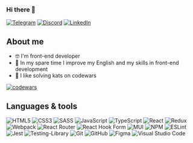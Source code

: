 ### Hi there 👋

[![Telegram](https://img.shields.io/badge/Telegram-%23f2f2f2.svg?style=for-the-badge&logo=telegram&logoColor=black)](https://t.me/nozei1)
[![Discord](https://img.shields.io/badge/Discord-%23f2f2f2.svg?style=for-the-badge&logo=discord&logoColor=black)](https://discord.com/users/382646209967423491)
[![LinkedIn](https://img.shields.io/badge/linkedin-%23f2f2f2.svg?style=for-the-badge&logo=linkedin&logoColor=black)](https://www.linkedin.com/in/nozeil/)

## About me
- 🤓 I'm front-end developer
- 🌱 In my spare time I improve my English and my skills in front-end development
- 🥷 I like solving kats on codewars

[![codewars](https://www.codewars.com/users/Nozeil/badges/large)](https://www.codewars.com/users/Nozeil)

## Languages & tools
![HTML5](https://img.shields.io/badge/html5-%23f2f2f2.svg?style=for-the-badge&logo=html5&logoColor=black)
![CSS3](https://img.shields.io/badge/css3-%23f2f2f2.svg?style=for-the-badge&logo=css3&logoColor=black)
![SASS](https://img.shields.io/badge/SASS-%23f2f2f2.svg?style=for-the-badge&logo=SASS&logoColor=black)
![JavaScript](https://img.shields.io/badge/javascript-%23f2f2f2.svg?style=for-the-badge&logo=javascript&logoColor=black)
![TypeScript](https://img.shields.io/badge/typescript-%23f2f2f2.svg?style=for-the-badge&logo=typescript&logoColor=black)
![React](https://img.shields.io/badge/react-%23f2f2f2.svg?style=for-the-badge&logo=react&logoColor=black)
![Redux](https://img.shields.io/badge/redux-%23f2f2f2.svg?style=for-the-badge&logo=redux&logoColor=black)
![Webpack](https://img.shields.io/badge/webpack-%23f2f2f2.svg?style=for-the-badge&logo=webpack&logoColor=black)
![React Router](https://img.shields.io/badge/React_Router-%23f2f2f2.svg?style=for-the-badge&logo=react-router&logoColor=black)
![React Hook Form](https://img.shields.io/badge/React%20Hook%20Form-%23f2f2f2.svg?style=for-the-badge&logo=reacthookform&logoColor=black)
![MUI](https://img.shields.io/badge/MUI-%23f2f2f2.svg?style=for-the-badge&logo=mui&logoColor=black)
![NPM](https://img.shields.io/badge/NPM-%23f2f2f2.svg?style=for-the-badge&logo=npm&logoColor=black)
![ESLint](https://img.shields.io/badge/ESLint-%23f2f2f2.svg?style=for-the-badge&logo=eslint&logoColor=black)
![Jest](https://img.shields.io/badge/-jest-%23f2f2f2.svg?style=for-the-badge&logo=jest&logoColor=black)
![Testing-Library](https://img.shields.io/badge/-TestingLibrary-%23f2f2f2.svg?style=for-the-badge&logo=testing-library&logoColor=black)
![Git](https://img.shields.io/badge/git-%23f2f2f2.svg?style=for-the-badge&logo=git&logoColor=black)
![GitHub](https://img.shields.io/badge/github-%23f2f2f2.svg?style=for-the-badge&logo=github&logoColor=black)
![Figma](https://img.shields.io/badge/figma-%23f2f2f2.svg?style=for-the-badge&logo=figma&logoColor=black)
![Visual Studio Code](https://img.shields.io/badge/Visual%20Studio%20Code-%23f2f2f2.svg?style=for-the-badge&logo=visual-studio-code&logoColor=black)

<!--

rolling scopes projects
| Deploy | Repository |
| :---: | :---: |
| [Project Management App](https://nozeil.github.io/project-management-app/) | [project-management-app](https://github.com/Nozeil/project-management-app) |
| [Photos App](https://nozeil.github.io/RSSchool-REACT2022Q3/) | [RSSchool-REACT2022Q3](https://github.com/Nozeil/RSSchool-REACT2022Q3/tree/react-redux) |
| [App For Learning English Words](https://nozeil.github.io/RSLang/RSLang/) | [RSLang](https://github.com/Nozeil/RSLang) |
| [Async Race](https://nozeil.github.io/RSSchool-JSFE2022Q1/async-race/) | [RSSchool-JSFE2022Q1](https://github.com/Nozeil/RSSchool-JSFE2022Q1/tree/async-race) |
| [Online Store](https://nozeil.github.io/RSSchool-JSFE2022Q1/online-store/) | [RSSchool-JSFE2022Q1](https://github.com/Nozeil/RSSchool-JSFE2022Q1/tree/online-store) |
| [Migration To Typescript](https://nozeil.github.io/RSSchool-JSFE2022Q1/migration-to-ts/) | [RSSchool-JSFE2022Q1](https://github.com/Nozeil/RSSchool-JSFE2022Q1/tree/migration-to-ts) |
| [Clean Code](https://nozeil.github.io/clean-code-s1e1/) | [clean-code-s1e1](https://github.com/Nozeil/clean-code-s1e1) |
| [Solar System](https://nozeil.github.io/HTML-builder/solar-system/), [Wildlife](https://nozeil.github.io/HTML-builder/wildlife/) | [HTML-builder](https://github.com/Nozeil/HTML-builder) |
| [Mem Slider](https://nozeil.github.io/css-mem-slider/cssMemSlider/index.html) | [css-mem-slider](https://github.com/Nozeil/css-mem-slider) |
| [Virtual Keyboard](https://nozeil.github.io/virtual-keyboard/) | [virtual-keyboard](https://github.com/Nozeil/virtual-keyboard) |
| [Shelter](https://nozeil.github.io/RSSchool-JSFE2022Q1/shelter/pages/main/) | [RSSchool-JSFE2022Q1](https://github.com/Nozeil/RSSchool-JSFE2022Q1/tree/gh-pages/shelter) |
| [Memory Game](https://nozeil.github.io/RSSchool-JSFEPRESCHOOL2022/memory-game/) | [RSSchool-JSFEPRESCHOOL2022](https://github.com/Nozeil/RSSchool-JSFEPRESCHOOL2022/tree/memory-game) |
| [Movie App](https://nozeil.github.io/RSSchool-JSFEPRESCHOOL2022/movie-app/) | [RSSchool-JSFEPRESCHOOL2022](https://github.com/Nozeil/RSSchool-JSFEPRESCHOOL2022/tree/movie-app) |
| [Custom Video Player](https://nozeil.github.io/RSSchool-JSFEPRESCHOOL2022/portfolio/#video) | [RSSchool-JSFEPRESCHOOL2022](https://github.com/Nozeil/RSSchool-JSFEPRESCHOOL2022/tree/portfolio-video) |
| [Photographer's Portfolio](https://nozeil.github.io/RSSchool-JSFEPRESCHOOL2022/portfolio/) | [RSSchool-JSFEPRESCHOOL2022](https://github.com/Nozeil/RSSchool-JSFEPRESCHOOL2022/tree/gh-pages/portfolio) |
| [RSSchool CV](https://nozeil.github.io/rsschool-cv/) | [rsschool-cv](https://github.com/Nozeil/rsschool-cv) |

**Nozeil/Nozeil** is a ✨ _special_ ✨ repository because its `README.md` (this file) appears on your GitHub profile.

Here are some ideas to get you started:

- 🔭 I’m currently working on ...
- 🌱 I’m currently learning ...
- 👯 I’m looking to collaborate on ...
- 🤔 I’m looking for help with ...
- 💬 Ask me about ...
- 📫 How to reach me: ...
- 😄 Pronouns: ...
- ⚡ Fun fact: ...
-->
